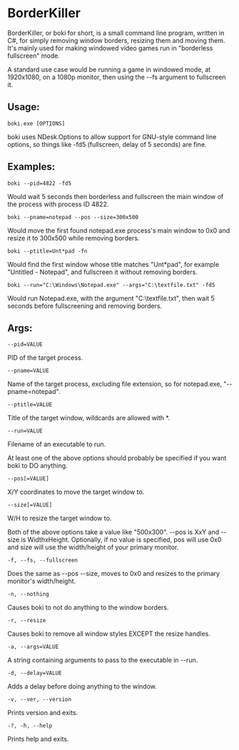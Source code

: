 BorderKiller
==============

BorderKiller, or boki for short, is a small command line program, written in C#, for simply removing window borders, resizing them and moving them. It's mainly used for making windowed video games run in "borderless fullscreen" mode.

A standard use case would be running a game in windowed mode, at 1920x1080, on a 1080p monitor, then using the --fs argument to fullscreen it.

Usage:
-----------
    boki.exe [OPTIONS]

boki uses NDesk.Options to allow support for GNU-style command line options, so things like -fd5 (fullscreen, delay of 5 seconds) are fine.

Examples:
---------------
    boki --pid=4822 -fd5 
Would wait 5 seconds then borderless and fullscreen the main window of the process with process ID 4822.

    boki --pname=notepad --pos --size=300x500
Would move the first found notepad.exe process's main window to 0x0 and resize it to 300x500 while removing borders.

    boki --ptitle=Unt*pad -fn
Would find the first window whose title matches "Unt*pad", for example "Untitled - Notepad", and fullscreen it without removing borders.

	boki --run="C:\Windows\Notepad.exe" --args="C:\textfile.txt" -fd5
Would run Notepad.exe, with the argument "C:\textfile.txt", then wait 5 seconds before fullscreening and removing borders.

Args:
-------
	--pid=VALUE
PID of the target process.

	--pname=VALUE
Name of the target process, excluding file extension, so for notepad.exe, "--pname=notepad".

	--ptitle=VALUE
Title of the target window, wildcards are allowed with *.

	--run=VALUE
Filename of an executable to run.

At least one of the above options should probably be specified if you want boki to DO anything.

	--pos[=VALUE]
X/Y coordinates to move the target window to.

	--size[=VALUE]
W/H to resize the target window to.

Both of the above options take a value like "500x300". --pos is XxY and --size is WidthxHeight. Optionally, if no value is specified, pos will use 0x0 and size will use the width/height of your primary monitor.

	-f, --fs, --fullscreen
Does the same as --pos --size, moves to 0x0 and resizes to the primary monitor's width/height.

	-n, --nothing
Causes boki to not do anything to the window borders.

	-r, --resize
Causes boki to remove all window styles EXCEPT the resize handles.

	-a, --args=VALUE
A string containing arguments to pass to the executable in --run.

	-d, --delay=VALUE
Adds a delay before doing anything to the window.

	-v, --ver, --version
Prints version and exits.

	-?, -h, --help
Prints help and exits.